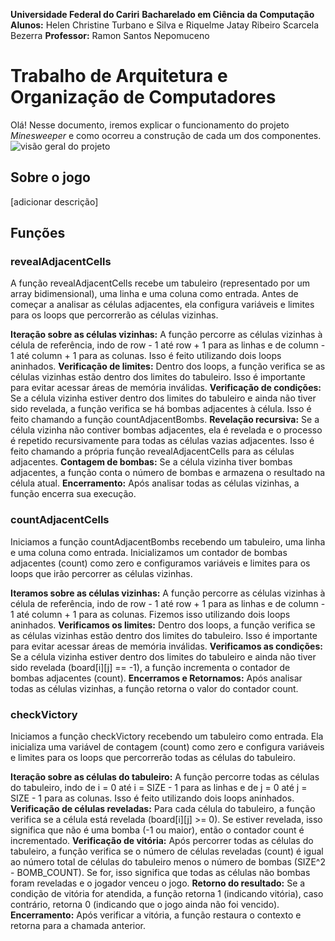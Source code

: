 **Universidade Federal do Cariri** 
**Bacharelado em Ciência da Computação**
**Alunos:** Helen Christine Turbano e Silva e Riquelme Jatay Ribeiro Scarcela Bezerra 
**Professor:** Ramon Santos Nepomuceno
# Trabalho de Arquitetura e Organização de Computadores

Olá! Nesse documento, iremos explicar o funcionamento do projeto *Minesweeper* e como ocorreu a construção de cada um dos componentes.![visão geral do projeto](https://ibb.co/558d8bt "tela inicial do projeto")
## Sobre o jogo

[adicionar descrição]

## Funções
### revealAdjacentCells

A função revealAdjacentCells recebe um tabuleiro (representado por um array bidimensional), uma linha e uma coluna como entrada. Antes de começar a analisar as células adjacentes, ela configura variáveis e limites para os loops que percorrerão as células vizinhas.

**Iteração sobre as células vizinhas:** A função percorre as células vizinhas à célula de referência, indo de row - 1 até row + 1 para as linhas e de column - 1 até column + 1 para as colunas. Isso é feito utilizando dois loops aninhados.
**Verificação de limites:** Dentro dos loops, a função verifica se as células vizinhas estão dentro dos limites do tabuleiro. Isso é importante para evitar acessar áreas de memória inválidas.
**Verificação de condições:** Se a célula vizinha estiver dentro dos limites do tabuleiro e ainda não tiver sido revelada, a função verifica se há bombas adjacentes à célula. Isso é feito chamando a função countAdjacentBombs.
**Revelação recursiva:** Se a célula vizinha não contiver bombas adjacentes, ela é revelada e o processo é repetido recursivamente para todas as células vazias adjacentes. Isso é feito chamando a própria função revealAdjacentCells para as células adjacentes.
**Contagem de bombas:** Se a célula vizinha tiver bombas adjacentes, a função conta o número de bombas e armazena o resultado na célula atual.
**Encerramento:** Após analisar todas as células vizinhas, a função encerra sua execução.

### 

### countAdjacentCells
Iniciamos a função countAdjacentBombs recebendo um tabuleiro, uma linha e uma coluna como entrada. Inicializamos um contador de bombas adjacentes (count) como zero e configuramos variáveis e limites para os loops que irão percorrer as células vizinhas.

**Iteramos sobre as células vizinhas:** A função percorre as células vizinhas à célula de referência, indo de row - 1 até row + 1 para as linhas e de column - 1 até column + 1 para as colunas. Fizemos isso utilizando dois loops aninhados.
**Verificamos os limites:** Dentro dos loops, a função verifica se as células vizinhas estão dentro dos limites do tabuleiro. Isso é importante para evitar acessar áreas de memória inválidas.
**Verificamos as condições:** Se a célula vizinha estiver dentro dos limites do tabuleiro e ainda não tiver sido revelada (board[i][j] == -1), a função incrementa o contador de bombas adjacentes (count).
**Encerramos e Retornamos:** Após analisar todas as células vizinhas, a função retorna o valor do contador count.

### checkVictory

Iniciamos a função checkVictory recebendo um tabuleiro como entrada. Ela inicializa uma variável de contagem (count) como zero e configura variáveis e limites para os loops que percorrerão todas as células do tabuleiro.

**Iteração sobre as células do tabuleiro:** A função percorre todas as células do tabuleiro, indo de i = 0 até i = SIZE - 1 para as linhas e de j = 0 até j = SIZE - 1 para as colunas. Isso é feito utilizando dois loops aninhados.
**Verificação de células reveladas:** Para cada célula do tabuleiro, a função verifica se a célula está revelada (board[i][j] >= 0). Se estiver revelada, isso significa que não é uma bomba (-1 ou maior), então o contador count é incrementado.
**Verificação de vitória:** Após percorrer todas as células do tabuleiro, a função verifica se o número de células reveladas (count) é igual ao número total de células do tabuleiro menos o número de bombas (SIZE^2 - BOMB_COUNT). Se for, isso significa que todas as células não bombas foram reveladas e o jogador venceu o jogo.
**Retorno do resultado:** Se a condição de vitória for atendida, a função retorna 1 (indicando vitória), caso contrário, retorna 0 (indicando que o jogo ainda não foi vencido).
**Encerramento:** Após verificar a vitória, a função restaura o contexto e retorna para a chamada anterior.


